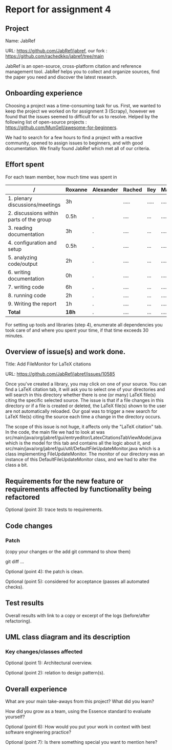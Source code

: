 # Report for assignment 4

## Project

Name: JabRef

URL: https://github.com/JabRef/jabref, our fork : https://github.com/rachedkko/jabref/tree/main

JabRef is an open-source, cross-platform citation and reference management tool.
JabRef helps you to collect and organize sources, find the paper you need and discover the latest research.

## Onboarding experience

Choosing a project was a time-consuming task for us. First, we wanted to keep the project we worked on 
for assignment 3 (Scrapy), however we found that the issues seemed to difficult for us 
to resolve. Helped by the following list of open-source projects : https://github.com/MunGell/awesome-for-beginners. 

We had to search for a few hours to find a project with a reactive community, opened
to assign issues to beginners, and with good documentation. We finally found JabRef which met
all of our criteria. 

## Effort spent

For each team member, how much time was spent in

| /                                        | Roxanne | Alexander | Rached  | Iley    | Marcus |
|------------------------------------------|---------|-----------|---------|---------|--------|
| 1. plenary discussions/meetings          | 3h      |           | .....   | .....   | ....   |
| 2. discussions within parts of the group | 0.5h    | .         | ....    | ...     | ....   |
| 3. reading documentation                 | 3h      | .         | ....    | ...     | ....   |
| 4. configuration and setup               | 0.5h    | .         | ....    | ...     | ....   |
| 5. analyzing code/output                 | 2h      | .         | ....    | ...     | ....   |
| 6. writing documentation                 | 0h      | .         | ....    | ...     | ....   |
| 7. writing code                          | 6h      | .         | ....    | ...     | ....   |
| 8. running code                          | 2h      | .         | ....    | ...     | ....   |
| 9. Writing the report                    | 1h      | .         | ....    | ...     | ....   |
| **Total**                                | **18h** | .         | ....    | ...     | ....   |

 

For setting up tools and libraries (step 4), enumerate all dependencies
you took care of and where you spent your time, if that time exceeds
30 minutes.

## Overview of issue(s) and work done.

Title: Add FileMonitor for LaTeX citations

URL: https://github.com/JabRef/jabref/issues/10585 

Once you've created a library, you may click on one of your source. You can find a LaTeX citation tab, 
it will ask you to select one of your directories and will search in this directory whether there is 
one (or many) LaTeX file(s) citing the specific selected source. The issue is that if a file changes in this 
directory or if a file is created or deleted, the LaTeX file(s) shown to the user are not automatically 
reloaded. Our goal was to trigger a new search for LaTeX file(s) citing the source each time a change in the 
directory occurs.

The scope of this issue is not huge, it affects only the "LaTeX citation" tab. In the code, the main file we had to
look at was src/main/java/org/jabref/gui/entryeditor/LatexCitationsTabViewModel.java which is the model for this 
tab and contains all the logic about it, and
src/main/java/org/jabref/gui/util/DefaultFileUpdateMonitor.java which is a class implementing FileUpdateMonitor. 
The monitor of our directory was an instance of this DefaultFileUpdateMonitor class, and we had to alter the class a bit.  


## Requirements for the new feature or requirements affected by functionality being refactored

Optional (point 3): trace tests to requirements.

## Code changes

### Patch

(copy your changes or the add git command to show them)

git diff ...

Optional (point 4): the patch is clean.

Optional (point 5): considered for acceptance (passes all automated checks).

## Test results

Overall results with link to a copy or excerpt of the logs (before/after
refactoring).

## UML class diagram and its description

### Key changes/classes affected

Optional (point 1): Architectural overview.

Optional (point 2): relation to design pattern(s).

## Overall experience

What are your main take-aways from this project? What did you learn?

How did you grow as a team, using the Essence standard to evaluate yourself?

Optional (point 6): How would you put your work in context with best software engineering practice?

Optional (point 7): Is there something special you want to mention here?
